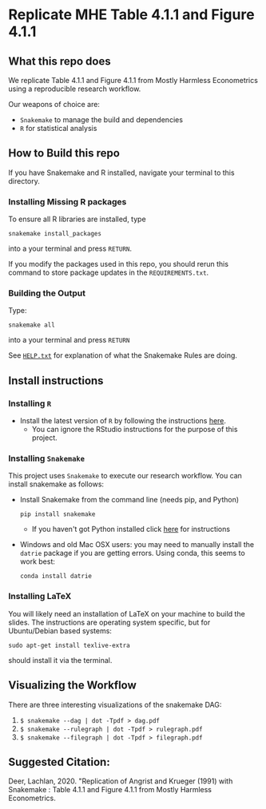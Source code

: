 # Replicate MHE Table 4.1.1 and Figure 4.1.1

## What this repo does

We replicate Table 4.1.1 and Figure 4.1.1 from Mostly Harmless Econometrics using a reproducible research workflow.

Our weapons of choice are:

* `Snakemake` to manage the build and dependencies
* `R` for statistical analysis

## How to Build this repo

If you have Snakemake and R installed, navigate your terminal to this directory.

### Installing Missing R packages

To ensure all R libraries are installed, type

```
snakemake install_packages
```
into a your terminal and press `RETURN`.

If you modify the packages used in this repo, you should rerun this command to store package updates in the `REQUIREMENTS.txt`.

### Building the Output
Type:

```
snakemake all
```

into a your terminal and press `RETURN`

See [`HELP.txt`](HELP.txt) for explanation of what the Snakemake Rules are doing.

## Install instructions

### Installing `R`

* Install the latest version of `R` by following the instructions
  [here](https://pp4rs.github.io/installation-guide/r/).
    * You can ignore the RStudio instructions for the purpose of this project.

### Installing `Snakemake`

This project uses `Snakemake` to execute our research workflow.
You can install snakemake as follows:
* Install Snakemake from the command line (needs pip, and Python)
    ```
    pip install snakemake
    ```
    * If you haven't got Python installed click [here](https://pp4rs.github.io/installation-guide/python/) for instructions

* Windows and old Mac OSX users: you may need to manually install the `datrie` package if you are getting errors. Using conda, this seems to work best:

    ```
    conda install datrie
    ```

### Installing LaTeX

You will likely need an installation of LaTeX on your machine to build the slides.
The instructions are operating system specific, but for Ubuntu/Debian based systems:

```
sudo apt-get install texlive-extra
```

should install it via the terminal.

## Visualizing the Workflow

There are three interesting visualizations of the snakemake DAG:

1. `$ snakemake --dag | dot -Tpdf > dag.pdf`
2. `$ snakemake --rulegraph | dot -Tpdf > rulegraph.pdf`
3. `$ snakemake --filegraph | dot -Tpdf > filegraph.pdf`

## Suggested Citation:

Deer, Lachlan, 2020. "Replication of Angrist and Krueger (1991) with Snakemake : Table 4.1.1 and Figure 4.1.1 from Mostly Harmless Econometrics.
